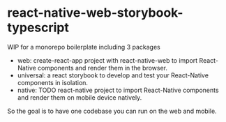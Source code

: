 # react-native-web-storybook-typescript
WIP for a monorepo boilerplate including 3 packages

- web: create-react-app project with react-native-web to import React-Native components and render them in the browser.
- universal: a react storybook to develop and test your React-Native components in isolation.
- native: TODO react-native project to import React-Native components and render them on mobile device natively.

So the goal is to have one codebase you can run on the web and mobile.
